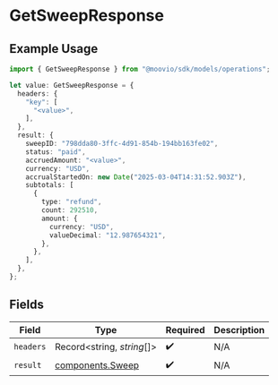 # GetSweepResponse

## Example Usage

```typescript
import { GetSweepResponse } from "@moovio/sdk/models/operations";

let value: GetSweepResponse = {
  headers: {
    "key": [
      "<value>",
    ],
  },
  result: {
    sweepID: "798dda80-3ffc-4d91-854b-194bb163fe02",
    status: "paid",
    accruedAmount: "<value>",
    currency: "USD",
    accrualStartedOn: new Date("2025-03-04T14:31:52.903Z"),
    subtotals: [
      {
        type: "refund",
        count: 292510,
        amount: {
          currency: "USD",
          valueDecimal: "12.987654321",
        },
      },
    ],
  },
};
```

## Fields

| Field                                                | Type                                                 | Required                                             | Description                                          |
| ---------------------------------------------------- | ---------------------------------------------------- | ---------------------------------------------------- | ---------------------------------------------------- |
| `headers`                                            | Record<string, *string*[]>                           | :heavy_check_mark:                                   | N/A                                                  |
| `result`                                             | [components.Sweep](../../models/components/sweep.md) | :heavy_check_mark:                                   | N/A                                                  |
